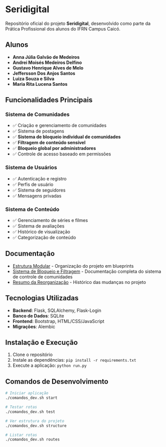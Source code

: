 # Seridigital
Repositório oficial do projeto **Seridigital**, desenvolvido como parte da Prática Profissional dos alunos do IFRN Campus Caicó.

## Alunos

- **Anna Júlia Galvão de Medeiros**
- **Andrei Moisés Medeiros Delfino**
- **Gustavo Henrique Alves de Melo**
- **Jeffersson Dos Anjos Santos**
- **Luiza Souza e Silva**
- **Maria Rita Lucena Santos**

## Funcionalidades Principais

### Sistema de Comunidades
- ✅ Criação e gerenciamento de comunidades
- ✅ Sistema de postagens
- ✅ **Sistema de bloqueio individual de comunidades**
- ✅ **Filtragem de conteúdo sensível**
- ✅ **Bloqueio global por administradores**
- ✅ Controle de acesso baseado em permissões

### Sistema de Usuários
- ✅ Autenticação e registro
- ✅ Perfis de usuário
- ✅ Sistema de seguidores
- ✅ Mensagens privadas

### Sistema de Conteúdo
- ✅ Gerenciamento de séries e filmes
- ✅ Sistema de avaliações
- ✅ Histórico de visualização
- ✅ Categorização de conteúdo

## Documentação

- [Estrutura Modular](ESTRUTURA_MODULAR.md) - Organização do projeto em blueprints
- [Sistema de Bloqueio e Filtragem](SISTEMA_BLOQUEIO_FILTRAGEM.md) - Documentação completa do sistema de controle de comunidades
- [Resumo da Reorganização](RESUMO_REORGANIZACAO.md) - Histórico das mudanças no projeto

## Tecnologias Utilizadas

- **Backend**: Flask, SQLAlchemy, Flask-Login
- **Banco de Dados**: SQLite
- **Frontend**: Bootstrap, HTML/CSS/JavaScript
- **Migrações**: Alembic

## Instalação e Execução

1. Clone o repositório
2. Instale as dependências: `pip install -r requirements.txt`
3. Execute a aplicação: `python run.py`

## Comandos de Desenvolvimento

```bash
# Iniciar aplicação
./comandos_dev.sh start

# Testar rotas
./comandos_dev.sh test

# Ver estrutura do projeto
./comandos_dev.sh structure

# Listar rotas
./comandos_dev.sh routes
```

